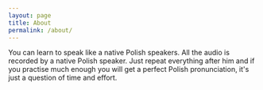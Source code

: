 ```yaml
---
layout: page
title: About
permalink: /about/
---
```


You can learn to speak like a native Polish speakers. All the audio is recorded by a native Polish speaker. Just repeat everything after him and if you practise much enough you will get a perfect Polish pronunciation, it's just a question of time and effort.
